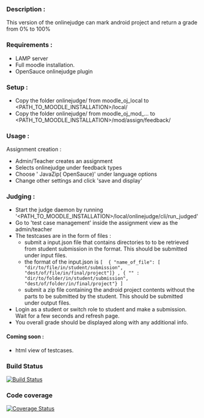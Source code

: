 ### Description :
This version of the onlinejudge can mark android project and return a grade from 0% to 100%
### Requirements :
- LAMP server
- Full moodle installation.
- OpenSauce onlinejudge plugin

### Setup :
- Copy the folder onlinejudge/ from moodle_oj_local to <PATH_TO_MOODLE_INSTALLATION>/local/
- Copy the folder onlinejudge/ from moodle_oj_mod_... to <PATH_TO_MOODLE_INSTALLATION>/mod/assign/feedback/

### Usage :
Assignment creation :
- Admin/Teacher creates an assignment
- Selects onlinejudge under feedback types
- Choose ' JavaZip( OpenSauce)' under language options
- Change other settings and click 'save and display'

### Judging :
- Start the judge daemon by running '<PATH_TO_MOODLE_INSTALLATION>/local/onlinejudge/cli/run_judged'
- Go to 'test case management' inside the assignment view as the admin/teacher
- The testcases are in the form of files :
	- submit a input.json file that contains directories to to be retrieved from student submission in the format. This should be submitted under input files.
	- the format of the input.json is `[ 
						{ "name_of_file": [ "dir/to/file/in/student/submission", "dest/of/file/in/final/project"]} ,
						{ "" : "dir/to/folder/in/student/submission", "dest/of/folder/in/final/project"}
					   ]`
	- submit a zip file containing the android project contents without the parts to be submitted by the student. This should be submitted under output files.
- Login as a student or switch role to student and make a submission. Wait for a few seconds and refresh page.
- You overall grade should be displayed along with any additional info.

#### Coming soon :
- html view of testcases.
### Build Status
[![Build Status](https://travis-ci.org/OpenSauce-Wits/android_marker.svg?branch=master)](https://travis-ci.org/OpenSauce-Wits/android_marker)
### Code coverage
[![Coverage Status](https://coveralls.io/repos/github/OpenSauce-Wits/android_marker/badge.svg?branch=master)](https://coveralls.io/github/OpenSauce-Wits/android_marker?branch=master)
